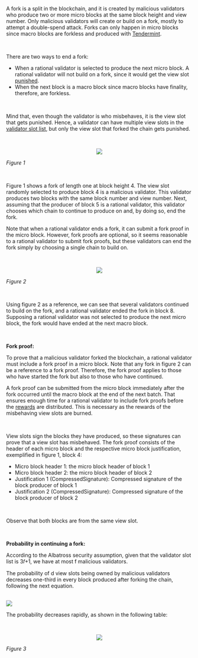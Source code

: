 A fork is a split in the blockchain, and it is created by malicious validators who produce two or more micro blocks at the same block height and view number. Only malicious validators will create or build on a fork, mostly to attempt a double-spend attack. Forks can only happen in micro blocks since macro blocks are forkless and produced with [Tendermint]().

<br/>

There are two ways to end a fork:

- When a rational validator is selected to produce the next micro block. A rational validator will not build on a fork, since it would get the view slot [punished](https://github.com/nimiq/albatross-doc/blob/main/Punishments.md).
- When the next block is a macro block since macro blocks have finality, therefore, are forkless.

<br/>

Mind that, even though the validator is who misbehaves, it is the view slot that gets punished. Hence, a validator can have multiple view slots in the [validator slot list](https://github.com/nimiq/albatross-doc/blob/main/Slots.md), but only the view slot that forked the chain gets punished.

<br/>

<p align="center">
  <img src="https://i.postimg.cc/nVjdXGGV/forking-drawio.png"/>
</p>

*Figure 1*

<br/>

Figure 1 shows a fork of length one at block height 4. The view slot randomly selected to produce block 4 is a malicious validator. This validator produces two blocks with the same block number and view number. Next, assuming that the producer of block 5 is a rational validator, this validator chooses which chain to continue to produce on and, by doing so, end the fork.

Note that when a rational validator ends a fork, it can submit a fork proof in the micro block. However, fork proofs are optional, so it seems reasonable to a rational validator to submit fork proofs, but these validators can end the fork simply by choosing a single chain to build on.

<br/>

<p align="center">
  <img src="https://i.postimg.cc/cH6FMRqm/forking-2-drawio.png"/>
</p>

*Figure 2*

<br/>

Using figure 2 as a reference, we can see that several validators continued to build on the fork, and a rational validator ended the fork in block 8. Supposing a rational validator was not selected to produce the next micro block, the fork would have ended at the next macro block.

<br/>

**Fork proof:**

To prove that a malicious validator forked the blockchain, a rational validator must include a fork proof in a micro block. Note that any fork in figure 2 can be a reference to a fork proof. Therefore, the fork proof applies to those who have started the fork but also to those who have continued.

A fork proof can be submitted from the micro block immediately after the fork occurred until the macro block at the end of the next batch. That ensures enough time for a rational validator to include fork proofs before the [rewards](https://github.com/nimiq/albatross-doc/blob/main/Rewards.md) are distributed. This is necessary as the rewards of the misbehaving view slots are burned.

<br/>

View slots sign the blocks they have produced, so these signatures can prove that a view slot has misbehaved. The fork proof consists of the header of each micro block and the respective micro block justification, exemplified in figure 1, block 4:

- Micro block header 1: the micro block header of block 1
- Micro block header 2: the micro block header of block 2
- Justification 1 (CompressedSignature): Compressed signature of the block producer of block 1
- Justification 2 (CompressedSignature): Compressed signature of the block producer of block 2

<br/>

Observe that both blocks are from the same view slot.

<br/>

**Probability in continuing a fork:**

According to the Albatross security assumption, given that the validator slot list is 3𝑓+1, we have at most f malicious validators.

The probability of d view slots being owned by malicious validators decreases one-third in every block produced after forking the chain, following the next equation.

<br/>

<img src="https://render.githubusercontent.com/render/math?math=P(d)=(\frac{1}{3})^d">

<br/>

The probability decreases rapidly, as shown in the following table:

<br/>

<p align="center">
  <img src="https://i.postimg.cc/qq3QWpv6/probability-drawio.png"/>
</p>

*Figure 3*
